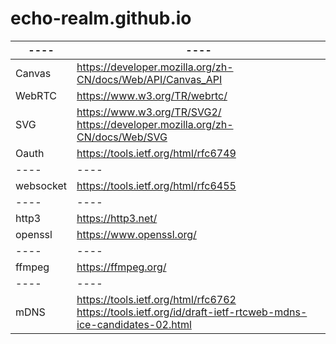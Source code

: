 # echo-realm.github.io

|  ----  |  ----  |
|  ----  |  ----  |
| Canvas | https://developer.mozilla.org/zh-CN/docs/Web/API/Canvas_API |
| WebRTC | https://www.w3.org/TR/webrtc/ |
| SVG | https://www.w3.org/TR/SVG2/ <br> https://developer.mozilla.org/zh-CN/docs/Web/SVG |
| Oauth | https://tools.ietf.org/html/rfc6749 |
|  ----  |  ----  |
| websocket | https://tools.ietf.org/html/rfc6455 |
|  ----  |  ----  |
| http3 | https://http3.net/ |
| openssl | https://www.openssl.org/ |
|  ----  |  ----  |
|  ffmpeg  |  https://ffmpeg.org/  |
|  ----  |  ----  |
|  mDNS  |  https://tools.ietf.org/html/rfc6762 <br> https://tools.ietf.org/id/draft-ietf-rtcweb-mdns-ice-candidates-02.html  |
